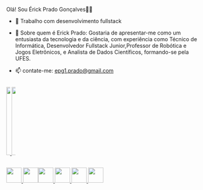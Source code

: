  Olá! Sou Érick Prado Gonçalves👋🤠


- 🔭 Trabalho com desenvolvimento fullstack

- 💬 Sobre  quem é Erick Prado:
  Gostaria de apresentar-me como um entusiasta da tecnologia e da ciência, com experiência como Técnico de Informática, Desenvolvedor Fullstack Junior,Professor de Robótica e Jogos Eletrônicos, e Analista de Dados Científicos, formando-se pela UFES.

- 📫 contate-me:
  epg1.prado@gmail.com
  
  ##
  
<div>
  <a href="https://github.com/ErickPrado101">
  <img height="180em" locale=pt-br src="https://github-readme-stats.vercel.app/api?username=ErickPrado101&show_icons=&theme=blue-green&include_all_commits=true&count_private=true" style="max-width: 10"/>
  <img height="180em" src="https://github-readme-stats.vercel.app/api/top-langs/?username=ErickPrado101&&hide=layout=compact&langs_count=7&theme=blue-green" style="max-width: 10"/>   
</div> 
 
 ##
 <img aligin ="center" height="40" widht="40" src="https://img.shields.io/badge/Python-14354C?style=for-the-badge&logo=python&logoColor=white" /> <img aligin ="center" height="40" widht="40" src="https://img.shields.io/badge/Java-ED8B00?style=for-the-badge&logo=openjdk&logoColor=white" /><img aligin ="center" height="40" widht="40" src="https://img.shields.io/badge/C%2B%2B-00599C?style=for-the-badge&logo=c%2B%2B&logoColor=white" /> <img aligin ="center" height="40" widht="40" src="https://img.shields.io/badge/HTML5-E34F26?style=for-the-badge&logo=html5&logoColor=white" /> <img aligin ="center" height="40" widht="40" src="https://img.shields.io/badge/CSS3-1572B6?style=for-the-badge&logo=css3&logoColor=white"> <img  aligin ="center" height="40" widht="40" src="https://img.shields.io/badge/JavaScript-323330?style=for-the-badge&logo=javascript&logoColor=F7DF1E"/> 
          
          
          
 
